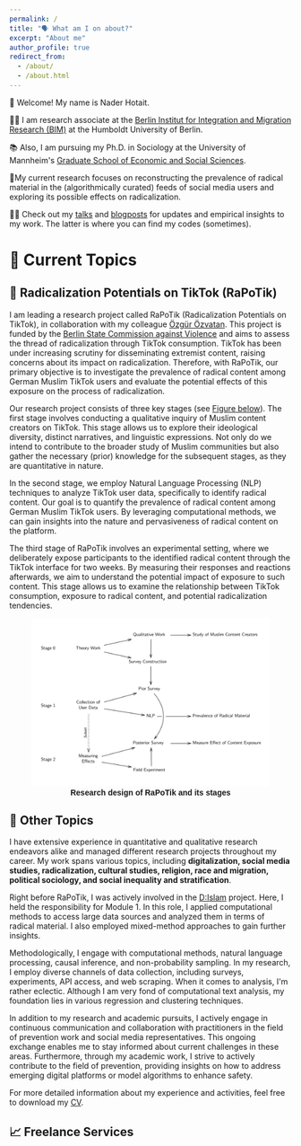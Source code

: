 ```yaml
---
permalink: /
title: "🗣 What am I on about?"
excerpt: "About me"
author_profile: true
redirect_from: 
  - /about/
  - /about.html
---
```


👋 Welcome! My name is Nader Hotait.<br>

👨‍💻 I am research associate at the [Berlin Institut for Integration and Migration Research (BIM)](https://www.bim.hu-berlin.de/de/bim) at the Humboldt University of Berlin.<br>

📚 Also, I am pursuing my Ph.D. in Sociology at the University of Mannheim's [Graduate School of Economic and Social Sciences](https://www.uni-mannheim.de/gess/).<br>

🔬My current research focuses on reconstructing the prevalence of radical material in the (algorithmically curated) feeds of social media users and exploring its possible effects on radicalization.<br>

👨‍🏫 Check out my [talks](/talks) and [blogposts](/year-archive) for updates and empirical insights to my work. The latter is where you can find my codes (sometimes).

# 📓 Current Topics
## 📱 Radicalization Potentials on TikTok (RaPoTik)
I am leading a research project called RaPoTik (Radicalization Potentials on TikTok), in collaboration with my colleague [Özgür Özvatan](https://twitter.com/OzgurOzvatan). This project is funded by the [Berlin State Commission against Violence](https://www.berlin.de/lb/lkbgg/) and aims to assess the thread of radicalization through TikTok consumption. TikTok has been under increasing scrutiny for disseminating extremist content, raising concerns about its impact on radicalization. Therefore, with RaPoTik, our primary objective is to investigate the prevalence of radical content among German Muslim TikTok users and evaluate the potential effects of this exposure on the process of radicalization.

Our research project consists of three key stages (see <a href="#rapotik-image">Figure below</a>). The first stage involves conducting a qualitative inquiry of Muslim content creators on TikTok. This stage allows us to explore their ideological diversity, distinct narratives, and linguistic expressions. Not only do we intend to contribute to the broader study of Muslim communities but also gather the necessary (prior) knowledge for the subsequent stages, as they are quantitative in nature.

In the second stage, we employ Natural Language Processing (NLP) techniques to analyze TikTok user data, specifically to identify radical content. Our goal is to quantify the prevalence of radical content among German Muslim TikTok users. By leveraging computational methods, we can gain insights into the nature and pervasiveness of radical content on the platform.

The third stage of RaPoTik involves an experimental setting, where we deliberately expose participants to the identified radical content through the TikTok interface for two weeks. By measuring their responses and reactions afterwards, we aim to understand the potential impact of exposure to such content. This stage allows us to examine the relationship between TikTok consumption, exposure to radical content, and potential radicalization tendencies.

<figure>
  <img src="/images/rapotik_research_pic.png" alt="Research design of RaPoTik and its stages" id="rapotik-image">
  <figcaption style="text-align: center; font-family: sans-serif; font-weight: bold;">Research design of RaPoTik and its stages</figcaption>
</figure>

## 🔎 Other Topics
I have extensive experience in quantitative and qualitative research endeavors alike and managed different research projects throughout my career. My work spans various topics, including **digitalization, social media studies, radicalization, cultural studies, religion, race and migration, political sociology, and social inequality and stratification**.

Right before RaPoTik, I was actively involved in the [D:Islam](https://www.d-islam.de/) project. Here, I held the responsibility for Module 1. In this role, I applied computational methods to access large data sources and analyzed them in terms of radical material. I also employed mixed-method approaches to gain further insights.

Methodologically, I engage with computational methods, natural language processing, causal inference, and non-probability sampling. In my research, I employ diverse channels of data collection, including surveys, experiments, API access, and web scraping. When it comes to analysis, I'm rather eclectic. Although I am very fond of computational text analysis, my foundation lies in various regression and clustering techniques.

In addition to my research and academic pursuits, I actively engage in continuous communication and collaboration with practitioners in the field of prevention work and social media representatives. This ongoing exchange enables me to stay informed about current challenges in these areas. Furthermore, through my academic work, I strive to actively contribute to the field of prevention, providing insights on how to address emerging digital platforms or model algorithms to enhance safety.

For more detailed information about my experience and activities, feel free to download my [CV](/files/hotait_cv_0623.pdf).

## 📈 Freelance Services
